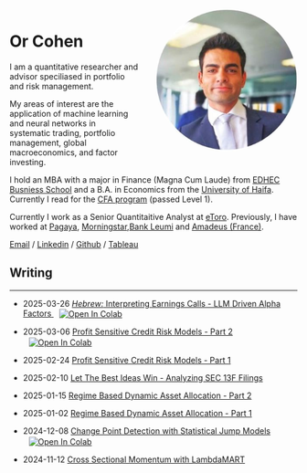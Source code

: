 <img alt="Or Cohen" src="/images/profile_photo.jpg" style="float: right; width: 250px; height: 250px; margin: 0 0 1em 2em; border-radius: 50%">

# Or Cohen

I am a quantitative researcher and advisor speciliased in portfolio and risk management. 

My areas of interest are the application of machine learning and neural networks in systematic trading, portfolio management, global macroeconomics, and factor investing.

I hold an MBA with a major in Finance (Magna Cum Laude) from [EDHEC Busniess School](https://www.edhec.edu/en) and a B.A. in Economics from the [University of Haifa](https://www.haifa.ac.il/?lang=en). Currently I read for the [CFA program](https://www.cfainstitute.org/programs/cfa-program) (passed Level 1). 

Currently I work as a Senior Quantitaitive Analyst at [eToro](https://www.etoro.com/). Previously, I have worked at [Pagaya](pagaya.com), [Morningstar](https://www.morningstar.com/),[Bank Leumi](https://english.leumi.co.il/WnnnWn/Company_Profile/38044/) and [Amadeus (France)](https://amadeus.com/en). 

[Email](mailto:or.cohen@edhec.com) / [Linkedin](https://www.linkedin.com/in/or-cohen/) / [Github](https://github.com/Cohen-Or) / [Tableau](https://public.tableau.com/app/profile/or.cohen/vizzes)

## Writing
___

* 2025-03-26 [*Hebrew:* Interpreting Earnings Calls - LLM Driven Alpha Factors](posts/ec_nlp.html)<a target="_blank" href="https://colab.research.google.com/github/Cohen-Or/cohen-or.github.io/blob/607fab5a1540b1c952afe4c75bceeb4406c66645/notebooks/Earnings_Calls_NLP.ipynb">
  <img src="https://colab.research.google.com/assets/colab-badge.svg" alt="Open In Colab" style="display: inline; vertical-align: middle; margin-left: 10px;"/>
</a>


* 2025-03-06 [Profit Sensitive Credit Risk Models - Part 2](/posts/pscr2.md) <a target="_blank" href="https://colab.research.google.com/github/Cohen-Or/cohen-or.github.io/blob/d0a23ddd0a78c3ccc72867e75ae0cd603bd52190/notebooks/LC_XGB_profit_sensetive.ipynb">
  <img src="https://colab.research.google.com/assets/colab-badge.svg" alt="Open In Colab" style="display: inline; vertical-align: middle; margin-left: 10px;"/>
</a>

* 2025-02-24 [Profit Sensitive Credit Risk Models - Part 1](/posts/pscr1.md)

* 2025-02-10 [Let The Best Ideas Win - Analyzing SEC 13F Filings](/posts/best_ideas.md)

* 2025-01-15 [Regime Based Dynamic Asset Allocation - Part 2](/posts/rsaa2.md)

* 2025-01-02 [Regime Based Dynamic Asset Allocation - Part 1](/posts/rsaa1.md)
  
* 2024-12-08 [Change Point Detection with Statistical Jump Models](/posts/sjm.md)  <a target="_blank" href="https://colab.research.google.com/assets/colab-badge.svg)](https://colab.research.google.com/github/Cohen-Or/cohen-or.github.io/blob/5e9b2b2276f58e5581d6bc6f58a0c00d4545ed38/notebooks/Statistical%20Jump%20Model%20Basics.ipynb">
  <img src="https://colab.research.google.com/assets/colab-badge.svg" alt="Open In Colab" style="display: inline; vertical-align: middle; margin-left: 10px;"/>
</a>

* 2024-11-12 [Cross Sectional Momentum with LambdaMART](/posts/csm.md)
